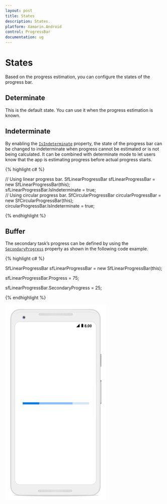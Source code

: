 ```yaml
---
layout: post
title: States
description: States.
platform: Xamarin.Android
control: ProgressBar
documentation: ug
---
```


# States

Based on the progress estimation, you can configure the states of the progress bar.

## Determinate

This is the default state. You can use it when the progress estimation is known.

## Indeterminate

By enabling the [`IsIndeterminate`](https://help.syncfusion.com/cr/cref_files/xamarin-android/sfprogressbar/Syncfusion.SfProgressBar.Android~Syncfusion.Android.ProgressBar.ProgressBarBase~IsIndeterminate.html) property, the state of the progress bar can be changed to indeterminate when progress cannot be estimated or is not being calculated. It can be combined with determinate mode to let users know that the app is estimating progress before actual progress starts.

{% highlight c# %}

// Using linear progress bar. 
SfLinearProgressBar sfLinearProgressBar = new SfLinearProgressBar(this);            
sfLinearProgressBar.IsIndeterminate = true;            
// Using circular progress bar.
SfCircularProgressBar circularProgressBar = new SfCircularProgressBar(this);            
circularProgressBar.IsIndeterminate = true;            

{% endhighlight %} 

## Buffer

The secondary task’s progress can be defined by using the [`SecondaryProgress`](https://help.syncfusion.com/cr/cref_files/xamarin-android/sfprogressbar/Syncfusion.SfProgressBar.Android~Syncfusion.Android.ProgressBar.SfLinearProgressBar~SecondaryProgress.html) property as shown in the following code example.

{% highlight c# %}

SfLinearProgressBar sfLinearProgressBar = new SfLinearProgressBar(this);

sfLinearProgressBar.Progress = 75;

sfLinearProgressBar.SecondaryProgress = 25;

{% endhighlight %}

![](overview_images/buffer.png)

